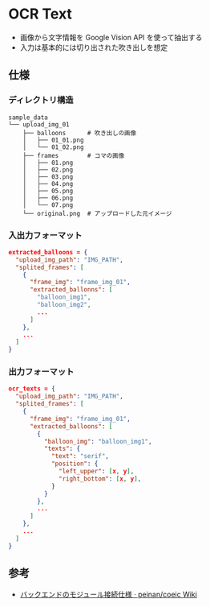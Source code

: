 # OCR Text

- 画像から文字情報を Google Vision API を使って抽出する
- 入力は基本的には切り出された吹き出しを想定

## 仕様

### ディレクトリ構造
```
sample_data
└── upload_img_01
    ├── balloons      # 吹き出しの画像
    │   ├── 01_01.png
    │   └── 01_02.png
    ├── frames        # コマの画像
    │   ├── 01.png
    │   ├── 02.png
    │   ├── 03.png
    │   ├── 04.png
    │   ├── 05.png
    │   ├── 06.png
    │   └── 07.png
    └── original.png  # アップロードした元イメージ
```

### 入出力フォーマット
```json
extracted_balloons = {
  "upload_img_path": "IMG_PATH",
  "splited_frames": [
    {
      "frame_img": "frame_img_01",
      "extracted_ballonns": [
        "balloon_img1",
        "balloon_img2",
        ...
      ]
    },
    ...
  ]
}
```

### 出力フォーマット
```json
ocr_texts = {
  "upload_img_path": "IMG_PATH",
  "splited_frames": [
    {
      "frame_img": "frame_img_01",
      "extracted_balloons": [
        {
          "balloon_img": "balloon_img1",
          "texts": {
            "text": "serif",
            "position": {
              "left_upper": [x, y],
              "right_bottom": [x, y],
            }
          }
        },
        ...
      ]
    },
    ...
  ]
}
```

## 参考
- [バックエンドのモジュール接続仕様 · peinan/coeic Wiki](https://github.com/peinan/coeic/wiki/%E3%83%90%E3%83%83%E3%82%AF%E3%82%A8%E3%83%B3%E3%83%89%E3%81%AE%E3%83%A2%E3%82%B8%E3%83%A5%E3%83%BC%E3%83%AB%E6%8E%A5%E7%B6%9A%E4%BB%95%E6%A7%98)

